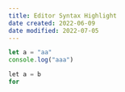 ```yaml
---
title: Editor Syntax Highlight
date created: 2022-06-09
date modified: 2022-07-05
---
```


```javascript
let a = "aa"
console.log("aaa")

```

```go
let a = b
for 
```
